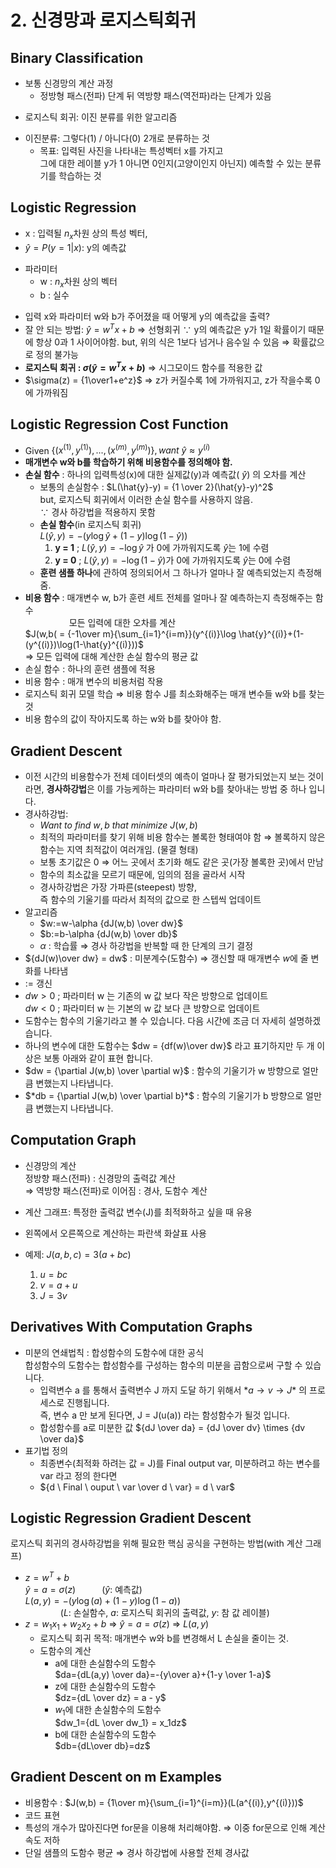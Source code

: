 ﻿# 2. 신경망과 로지스틱회귀

Binary Classification
---
+ 보통 신경망의 계산 과정
	- 정방형 패스(전파) 단계 뒤 역방향 패스(역전파)라는 단계가 있음
- 로지스틱 회귀: 이진 분류를 위한 알고리즘
+ 이진분류: 그렇다(1) / 아니다(0) 2개로 분류하는 것
	- 목표: 입력된 사진을 나타내는 특성벡터 x를 가지고  
	그에 대한 레이블 y가 1 아니면 0인지(고양이인지 아닌지) 예측할 수 있는 분류기를 학습하는 것

  

Logistic Regression
---
- x : 입력될 $n_x$차원 상의 특성 벡터,
- $\hat{y}=P(y=1 | x)$: y의 예측값
+ 파라미터
	- w : $n_x$차원 상의 벡터
	- b : 실수
- 입력 x와 파라미터 w와 b가 주어졌을 때 어떻게 y의 예측값을 출력?
- 잘 안 되는 방법: $\hat{y}=w^Tx+b$ ⇒ 선형회귀
$\because$ y의 예측값은 y가 1일 확률이기 때문에 항상 0과 1 사이어야함.
but, 위의 식은 1보다 넘거나 음수일 수 있음 ⇒ 확률값으로 정의 불가능
-  **로지스틱 회귀 : $\sigma(\hat{y}=w^Tx+b)$** ⇒ 시그모이드 함수를 적용한 값
- $\sigma(z) = {1\over1+e^z}$ ⇒ z가 커질수록 1에 가까워지고, z가 작을수록 0에 가까워짐
 

Logistic Regression Cost Function
---
- Given $\{(x^{(1)},y^{(1)}),...,(x^{(m)},y^{(m)})\}, want \ \hat{y}\approx y^{(i)}$
-  **매개변수 w와 b를 학습하기 위해 비용함수를 정의해야 함.**
-  **손실 함수** : 하나의 입력특성(x)에 대한 실제값(y)과 예측값( $\hat{y}$) 의 오차를 계산  
	- 보통의 손실함수 : $L(\hat{y}-y) = {1  \over  2}(\hat{y}-y)^2$  
but, 로지스틱 회귀에서 이러한 손실 함수를 사용하지 않음.  
$\because$ 경사 하강법을 적용하지 못함  
	-  **손실 함수**(in 로지스틱 회귀)  
$L(\hat{y},y) = -(y\log\hat{y}+(1-y)\log(1-\hat{y}))$  
		1.  **y = 1** ; $L(\hat{y},y) = -\log\hat{y}$ 가 0에 가까워지도록 $\hat{y}$는 1에 수렴  
		2.  **y = 0** ; $L(\hat{y},y) = -\log(1-\hat{y})$가 0에 가까워지도록 $\hat{y}$는 0에 수렴
	-  **훈련 샘플 하나**에 관하여 정의되어서 그 하나가 얼마나 잘 예측되었는지 측정해줌.
-  **비용 함수** : 매개변수 w, b가 훈련 세트 전체를 얼마나 잘 예측하는지 측정해주는 함수  
　　　　　모든 입력에 대한 오차를 계산  
$J(w,b( = {-1\over m}{\sum_{i=1}^{i=m}}(y^{(i)}\log  \hat{y}^{(i)}+(1-(y^{(i)})\log(1-\hat{y}^{(i)}))$    
⇒ 모든 입력에 대해 계산한 손실 함수의 평균 값  
- 손실 함수 : 하나의 훈련 샘플에 적용
- 비용 함수 : 매개 변수의 비용처럼 작용
- 로지스틱 회귀 모델 학습 ⇒ 비용 함수 J를 최소화해주는 매개 변수들 w와 b를 찾는 것
- 비용 함수의 값이 작아지도록 하는 w와 b를 찾아야 함.

  

Gradient Descent
---
- 이전 시간의 비용함수가 전체 데이터셋의 예측이 얼마나 잘 평가되었는지 보는 것이라면, **경사하강법**은 이를 가능케하는 파라미터 w와 b를 찾아내는 방법 중 하나 입니다.
- 경사하강법:
	- $Want \ to \ find \ w,b \ that \ minimize \ J(w,b)$
	- 최적의 파라미터를 찾기 위해 비용 함수는 볼록한 형태여야 함
⇒ 볼록하지 않은 함수는 지역 최적값이 여러개임. (물결 형태)
	- 보통 초기값은 0 ⇒ 어느 곳에서 초기화 해도 같은 곳(가장 볼록한 곳)에서 만남
	- 함수의 최소값을 모르기 때문에, 임의의 점을 골라서 시작
	- 경사하강법은 가장 가파른(steepest) 방향,  
즉 함수의 기울기를 따라서 최적의 값으로 한 스텝씩 업데이트
- 알고리즘
	- $w:=w-\alpha {dJ(w,b) \over dw}$
	- $b:=b-\alpha {dJ(w,b) \over db}$
	-  *α* : 학습률
⇒ 경사 하강법을 반복할 때 한 단계의 크기 결정
- ${dJ(w)\over dw} = dw$ : 미분계수(도함수)
⇒ 갱신할 때 매개변수 $w$에 줄 변화를 나타냄
- $:=$ 갱신
- $dw > 0$ ; 파라미터 w 는 기존의 w 값 보다 작은 방향으로 업데이트  
$dw < 0$ ; 파라미터 w 는 기본의 w 값 보다 큰 방향으로 업데이트
- 도함수는 함수의 기울기라고 볼 수 있습니다. 다음 시간에 조금 더 자세히 설명하겠습니다.
- 하나의 변수에 대한 도함수는 $dw = {df(w)\over dw}$ 라고 표기하지만 두 개 이상은 보통 아래와 같이 표현 합니다.
- $dw = {\partial J(w,b) \over  \partial w}$ : 함수의 기울기가 w 방향으로 얼만큼 변했는지 나타냅니다.
- $*db = {\partial J(w,b) \over  \partial b}*$ : 함수의 기울기가 b 방향으로 얼만큼 변했는지 나타냅니다.
  


Computation Graph
---
- 신경망의 계산  
정방향 패스(전파) : 신경망의 출력값 계산  
⇒ 역방향 패스(전파)로 이어짐 : 경사, 도함수 계산

- 계산 그래프: 특정한 출력값 변수(J)를 최적화하고 싶을 때 유용
- 왼쪽에서 오른쪽으로 계산하는 파란색 화살표 사용
- 예제: $J(a,b,c) = 3(a+bc)$  
	1. $u = bc$  
	2. $v = a+u$  
	3. $J = 3v$  

  

Derivatives With Computation Graphs
---
  - 미분의 연쇄법칙 : 합성함수의 도함수에 대한 공식  
합성함수의 도함수는 합성함수를 구성하는 함수의 미분을 곱함으로써 구할 수 있습니다.
	- 입력변수 a 를 통해서 출력변수 J 까지 도달 하기 위해서 $*a→v→J*$ 의 프로세스로 진행됩니다.  
	즉, 변수 a 만 보게 된다면, J = J(u(a)) 라는 함성함수가 될것 입니다.
	- 합성함수를 a로 미분한 값 ${dJ \over da} = {dJ \over dv} \times {dv \over da}$
- 표기법 정의
	- 최종변수(최적화 하려는 값 = J)를 Final output var, 미분하려고 하는 변수를 var 라고 정의 한다면
	- ${d \ Final \ ouput \ var \over d \ var} = d \ var$

  

Logistic Regression Gradient Descent
---
로지스틱 회귀의 경사하강법을 위해 필요한 핵심 공식을 구현하는 방법(with 계산 그래프)  
- $z=w^T+b$  
$\hat{y}=a=\sigma(z)$　　　($\hat{y}$: 예측값)  
$L(a,y)=-(y\log(a)+(1-y)\log(1-a))$  
　　　　($L$: 손실함수, $a$: 로지스틱 회귀의 출력값, $y$: 참 값 레이블)
- $z=w_1x_1+w_2x_2+b$ ⇒ $\hat{y}=a=\sigma(z)$ ⇒ $L(a,y)$
	- 로지스틱 회귀 목적: 매개변수 w와 b를 변경해서 L 손실을 줄이는 것.
	- 도함수의 계산
		* a에 대한 손실함수의 도함수  
$da={dL(a,y) \over da}=-{y\over a}+{1-y \over  1-a}$
		* z에 대한 손실함수의 도함수  
$dz={dL \over dz} = a - y$  
		* $w_1$에 대한 손실함수의 도함수  
$dw_1={dL \over dw_1} = x_1dz$
		* b에 대한 손실함수의 도함수  
$db={dL\over db}=dz$

  

Gradient Descent on m Examples
---
- 비용함수 : $J(w,b) = {1\over m}{\sum_{i=1}^{i=m}}(L(a^{(i)},y^{(i)}))$
- 코드 표현
- 특성의 개수가 많아진다면 for문을 이용해 처리해야함.
⇒ 이중 for문으로 인해 계산 속도 저하
- 단일 샘플의 도함수 평균 ⇒ 경사 하강법에 사용할 전체 경사값
